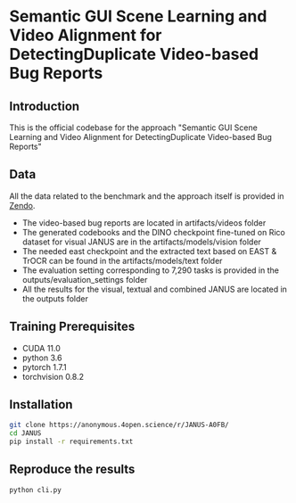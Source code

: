 # Semantic GUI Scene Learning and Video Alignment for DetectingDuplicate Video-based Bug Reports

## Introduction
This is the official codebase for the approach "Semantic GUI Scene Learning and Video Alignment for DetectingDuplicate Video-based Bug Reports"

## Data

All the data related to the benchmark and the approach itself is provided in [Zendo](https://sandbox.zenodo.org/record/1166765#.Y_Y4CexBx8Y).

* The video-based bug reports are located in artifacts/videos folder
* The generated codebooks and the DINO checkpoint fine-tuned on Rico dataset for visual JANUS are in the artifacts/models/vision folder
* The needed east checkpoint and the extracted text based on EAST & TrOCR can be found in the artifacts/models/text folder 
* The evaluation setting corresponding to 7,290 tasks is provided in the outputs/evaluation_settings folder
* All the results for the visual, textual and combined JANUS are located in the outputs folder

## Training Prerequisites
- CUDA 11.0
- python 3.6
- pytorch 1.7.1
- torchvision 0.8.2

## Installation

```bash
git clone https://anonymous.4open.science/r/JANUS-A0FB/
cd JANUS
pip install -r requirements.txt
```

## Reproduce the results

```bash
python cli.py
```

